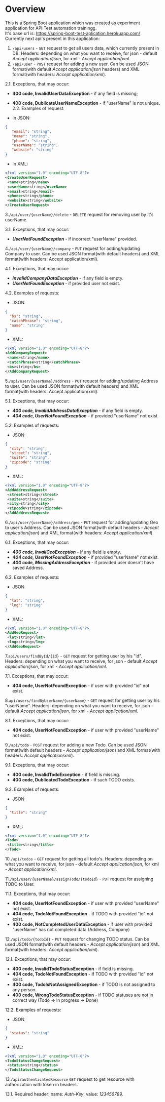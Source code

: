 # Overview

This is a Spring Boot application which was created as experiment application for API Test automation trainingg.  
It's base url is: <https://spring-boot-test-aplication.herokuapp.com/>  
Currently next api's present in this application:  

1. `/api/users` - `GET` request to get all users data, which currently present in DB. Headers: depending on what you want to receive, for json - default _Accept application/json_, for xml - _Accept application/xml_.
2. `/api/user` - `POST` request for adding a new user. Can be used JSON format(with default _Accept application/json_ headers) and XML format(with headers: _Accept application/xml_).  

2.1. Exceptions, that may occur:

* **400 code, InvalidUserDataException** - if any field is missing;
* **400 code, DublicateUserNameException** - if "userName" is not unique.
2.2. Examples of request:

* In JSON:

```json
{
   "email": "string",
   "name": "string",
   "phone": "string",
   "userName": "string",
   "website": "string"
}
```

* In XML:

```xml
<?xml version="1.0" encoding="UTF-8"?>
<CreateUserRequest>
 <name>string</name>
 <userName>string</userName>
 <email>string</email>
 <phone>string</phone>
 <website>string</website>
</CreateUserRequest>
```

3.`/api/user/{userName}/delete` - `DELETE` request for removing user by it's userName. 

 3.1. Exceptions, that may occur:

* ***UserNotFoundException*** - if incorrect "userName" provided.

4.`/api/user/{userName}/company` - `PUT` request for adding/updating Company to user. Can be used JSON format(with default headers) and XML format(with headers: Accept application/xml).

 4.1. Exceptions, that may occur:

* ***InvalidCompanyDataException*** - if any field is empty.
* ***UserNotFoundException*** - if provided user not exist.

 4.2. Examples of requests:  

* JSON:

```json
{
  "bs": "string",
  "catchPhrase": "string",
  "name": "string"
}
```

* XML:

```xml
<?xml version="1.0" encoding="UTF-8"?>
<AddCompanyRequest>
 <name>string</name>
 <catchPhrase>string</catchPhrase>
 <bs>string</bs>
</AddCompanyRequest>
```

5.`/api/user/{userName}/address` - `PUT` request for adding/updating Address to user. Can be used JSON format(with default headers) and XML format(with headers: Accept application/xml).

 5.1. Exceptions, that may occur:

* ***400 code, InvalidAddressDataException*** - if any field is empty.
* ***404 code, UserNotFoundException*** - if provided "userName" not exist.

 5.2. Examples of requests:

* JSON:

```json
{
  "city": "string",
  "street": "string",
  "suite": "string",
  "zipcode": "string"
}
```

* XML:

```xml
<?xml version="1.0" encoding="UTF-8"?>
<AddAddressRequest>
 <street>string</street>
 <suite>string</suite>
 <city>string</city>
 <zipcode>string</zipcode>
</AddAddressRequest>
```

6.`/api/user/{userName}/address/geo` - `PUT` request for adding/updating Geo to user's Address. Can be used JSON format(with default headers - _Accept application/json_) and XML format(with headers: _Accept application/xml_).

 6.1. Exceptions, that may occur:

* ***400 code, InvaliGeoException*** - if any field is empty.
* ***404 code, UserNotFoundException*** - if provided "userName" not exist.
* ***400 code, MissingAddressException*** - if provided user doesn't have saved Address.

 6.2. Examples of requests:

* JSON:

```json
{
  "lat": "string",
  "lng": "string"
}
```

* XML:

```xml
<?xml version="1.0" encoding="UTF-8"?>
<AddGeoRequest>
 <lat>string</lat>
 <lng>string</lng>
</AddGeoRequest>
```

7.`api/users/findById/{id}` - `GET` request for getting user by his "id". Headers: depending on what you want to receive, for json - default _Accept application/json_, for xml - _Accept application/xml_.

 7.1. Exceptions, that may occur:

* **404 code, UserNotFoundException** - if user with provided "id" not exist.

8.`api/users/findByUserName/{userName}` - `GET` request for getting user by his "userName". Headers: depending on what you want to receive, for json - default _Accept application/json_, for xml - _Accept application/xml_.

 8.1. Exceptions, that may occur:

* **404 code, UserNotFoundException** - if user with provided "userName" not exist.

9.`/api/todo` - `POST` request for adding a new Todo. Can be used JSON format(with default headers - _Accept application/json_) and XML format(with headers: _Accept application/xml_).

 9.1. Exceptions, that may occur:

* **400 code, InvalidTodoException** - if field is missing.
* **400 code, DublicatedTodoException** - if such TODO exists.

 9.2. Examples of requests:

* JSON:

```json
{
  "title": "string"
}
```

* XML:

```xml
<?xml version="1.0" encoding="UTF-8"?>
<Todo>
 <title>string</title>
</Todo>
```

10.`/api/todos` - `GET` request for getting all todo's. Headers: depending on what you want to receive, for json - default _Accept application/json_, for xml - _Accept application/xml_.

11.`/api/user/{userName}/assignTodo/{todoId}` - `PUT` request for assigning TODO to User.

 11.1. Exceptions, that may occur:

* **404 code, UserNotFoundException** - if user with provided "userName" not exist.
* **404 code, TodoNotFoundException** - if TODO with provided "id" not exist.
* **400 code, NotCompletedUserDataException** - if user with provided "userName" has not completed data (Address, Company)

12.`/api/todo/{todoId}` - `PUT` request for changing TODO status. Can be used JSON format(with default headers - _Accept application/json_) and XML format(with headers: _Accept application/xml_).

 12.1. Exceptions, that may occur:

* **400 code, InvalidTodoStatusException** - if field is missing.
* **404 code, TodoNotFoundException** - if TODO with provided "id" not exist.
* **400 code, TodoIsNotAssignedException** - if TODO is not assigned to any person.
* **400 code, WrongTodoStatusException** - if TODO statuses are not in correct way (Todo -> In progress -> Done)

 12.2. Examples of requests:

* JSON:

```json
{
  "status": "string"
}
```

* XML:

```xml
<?xml version="1.0" encoding="UTF-8"?>
<TodoStatusChangeRequest>
 <status>string</status>
</TodoStatusChangeRequest>
```

13.`/api/authenticatedResource` `GET` request to get resource with authorization with token in headers.

 13.1. Required header: name: _Auth-Key_, value: _123456789_.
